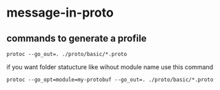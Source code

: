 # message-in-proto

## commands to generate a profile 

`protoc --go_out=. ./proto/basic/*.proto` 

if you want folder statucture like wihout module name use this command

`protoc --go_opt=module=my-protobuf --go_out=. ./proto/basic/*.proto`